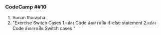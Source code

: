 ### CodeCamp ##10
1. Sunan thurapha
2. "Exercise Switch Cases
1.แปลง Code ดังกล่าวเป็น if-else statement
2.แปลง Code ดังกล่าวเป็น Switch cases
"